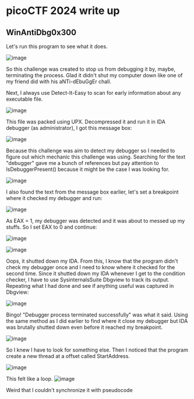 # picoCTF 2024 write up
## WinAntiDbg0x300

Let's run this program to see what it does.

![image](https://github.com/san601/CTF_Archive/assets/144963803/104b40eb-c86d-4894-bfca-a959bdb8ac5d)

So this challenge was created to stop us from debugging it by, maybe, terminating the process. Glad it didn't shut my computer down like one of my friend did with his aNTi-dEbuGgEr chall.

Next, I always use Detect-It-Easy to scan for early information about any executable file.

![image](https://github.com/san601/CTF_Archive/assets/144963803/5217098d-5771-4ef5-9477-84a78427b880)

This file was packed using UPX. Decompressed it and run it in IDA debugger (as administrator), I got this message box:

![image](https://github.com/san601/CTF_Archive/assets/144963803/e8f3030d-5c68-475c-8d0d-e7c91686f8b2)

Because this challenge was aim to detect my debugger so I needed to figure out which mechanic this challenge was using. Searching for the text "debugger" gave me a bunch of references but pay attention to IsDebuggerPresent() because it might be the case I was looking for. 

![image](https://github.com/san601/CTF_Archive/assets/144963803/71fa74bb-b56f-48af-b3ea-554890af81ad)

I also found the text from the message box earlier, let's set a breakpoint where it checked my debugger and run:

![image](https://github.com/san601/CTF_Archive/assets/144963803/c3a677e5-9f9a-407d-bdc8-bb3eb68ca74f)

As EAX = 1, my debugger was detected and it was about to messed up my stuffs. So I set EAX to 0 and continue:

![image](https://github.com/san601/CTF_Archive/assets/144963803/a8e15e6c-6c26-4c60-a459-eeb14d1c623b)

![image](https://github.com/san601/CTF_Archive/assets/144963803/5e97594f-7d5b-45e6-b857-5abd6ce31abd)

Oops, it shutted down my IDA. From this, I know that the program didn't check my debugger once and I need to know where it checked for the second time. Since it shutted down my IDA whenever I get to the condition checker, I have to use SysinternalsSuite Dbgview to track its output. Repeating what I had done and see if anything useful was captured in Dbgview:

![image](https://github.com/san601/CTF_Archive/assets/144963803/ac84fceb-d5b0-4d6c-9bf9-a8648166044b)

Bingo! "Debugger process terminated successfully" was what it said. Using the same method as I did earlier to find where it close my debugger but IDA was brutally shutted down even before it reached my breakpoint.

![image](https://github.com/san601/CTF_Archive/assets/144963803/d9b134bb-fb4b-4b56-adf9-48cd33ea078d)

So I knew I have to look for something else. Then I noticed that the program create a new thread at a offset called StartAddress.

![image](https://github.com/san601/CTF_Archive/assets/144963803/007436fc-4c96-4785-b50c-68424db21c07)

This felt like a loop. 
![image](https://github.com/san601/CTF_Archive/assets/144963803/43885da3-3926-4727-bd80-d831defadf6c)

Weird that I couldn't synchronize it with pseudocode




